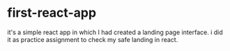 # first-react-app
it's a simple react app in which I had created a landing page interface. i did it  as practice assignment to check my safe landing in react.
